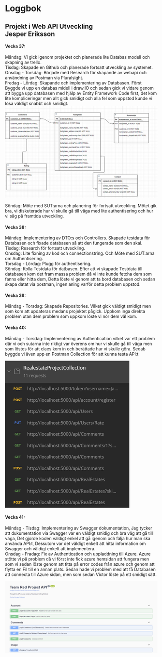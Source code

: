 <h1>Loggbok</h1>
<h2>Projekt i Web API Utveckling<br/>
Jesper Eriksson</h2>
</center>

<h4>Vecka 37:</h4>

Måndag: Vi gick igenom projektet och planerade lite Databas modell och skapning av trello.<br/>
Tisdag: Skapade en Github och planerade fortsatt utveckling av systemet.<br/>
Onsdag - Torsdag: Började med Research för skapande av webapi och användning av Postman via Pluralsight.<br/>
Fredag - Lördag: Skapande och implementering av Databasen. Först Byggde vi upp en databas midell i draw.IO och sedan gick vi vidare genom att bygga upp databasen med hjälp av Entity Framework Code first, det kom lite kompliceringar men allt gick smidigt och alla fel som uppstod kunde vi lösa väldigt snabbt och smidigt.
![Image of diagram](https://github.com/YamatoxD/TeamRedWebApiSolution/blob/master/Images/Diagram.PNG)</br>


Söndag: Möte med SUT:arna och planering för fortsatt utveckling. Mötet gik bra, vi diskuterade hur vi skulle gå till väga med lite authentisering och hur vi såg på framtida utveckling.<br/>

<h4>Vecka 38:</h4>

Måndag: Implementering av DTO:s och Controllers. Skapade testdata för Databasen och fixade databasen så att den fungerade som den skal.<br/>
Tisdag: Research för fortsatt utveckling.<br/>
Onsdag: Lite fixning av kod och connectionstring. Och Möte med SUT:arna om Authentisering.<br/>
Torsdag - Lördag: Plugg för authentisering.<br/>
Söndag: Kolla Testdata för datbasen. Efter att vi skapade Testdata till databasen kom det fram massa problem då vi inte kunde fetcha dem som fanns eller hitta dem, Detta löste vi genom att ta bord databasen och sedan skapa datat via postman, ingen aning varför detta problem uppstod.<br/>

<h4>Vecka 39:</h4>

Måndag - Torsdag: Skapade Repositories. Vilket gick väldigt smidigt men som kom att updateras medans projektet pågick. Uppkom inga direkta problem utan dem problem som uppkom löste vi nör dem väl kom.<br/>

<h4>Vecka 40:</h4>

Måndag - Torsdag: Implementering av Authentication vilket var ett problem där vi och sutarna inte riktigt var överens om hur vi skulle gå till väga men som löstes för att claes kom in och berättade hur vi skulle göra. Sedab byggde vi även upp en Postman Collection för att kunna testa API:t<br/>

![Image of Postman](https://github.com/YamatoxD/TeamRedWebApiSolution/blob/master/Images/PostmanCollectionScreenshot.png)</br>

<h4>Vecka 41:</h4>

Måndag - Tisdag: Implementering av Swagger dokumentation, Jag tycker att dukumentation via Swagger var en väldigt smidig och bra väg att gå till väga, Det gjorde koden väldigt enkel att gå igenom och fälja hur man ska använda API:t, Dessutom var det väldigt enkelt att hitta information om Swagger och väldigt enkelt att implementera.<br/>
Onsdag - Fradag: Fix av Authentication och uppladdning till Azure. Azure stötte vi på problem då vi först inte fick azure hemsidan att fungera men som vi sedan löste genom att titta på error codes från azure och genom att flytta en Fil till en annan plats. Sedan hade vi problem med att få Databasen att connecta till Azure sidan, men som sedan Victor löste på ett smidigt sätt.

![Image of swagger](https://github.com/YamatoxD/TeamRedWebApiSolution/blob/master/Images/Swagger%20Screenshot.png)</br>
